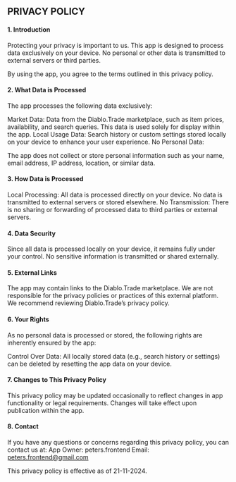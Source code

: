 ## PRIVACY POLICY

#### 1. Introduction
Protecting your privacy is important to us. This app is designed to process data exclusively on your device. No personal or other data is transmitted to external servers or third parties.

By using the app, you agree to the terms outlined in this privacy policy.

#### 2. What Data is Processed
The app processes the following data exclusively:

Market Data:
Data from the Diablo.Trade marketplace, such as item prices, availability, and search queries. This data is used solely for display within the app.
Local Usage Data:
Search history or custom settings stored locally on your device to enhance your user experience.
No Personal Data:

The app does not collect or store personal information such as your name, email address, IP address, location, or similar data.
#### 3. How Data is Processed
Local Processing:
All data is processed directly on your device. No data is transmitted to external servers or stored elsewhere.
No Transmission:
There is no sharing or forwarding of processed data to third parties or external servers.

#### 4. Data Security
Since all data is processed locally on your device, it remains fully under your control. No sensitive information is transmitted or shared externally.

#### 5. External Links
The app may contain links to the Diablo.Trade marketplace. We are not responsible for the privacy policies or practices of this external platform. We recommend reviewing Diablo.Trade’s privacy policy.

#### 6. Your Rights
As no personal data is processed or stored, the following rights are inherently ensured by the app:

Control Over Data:
All locally stored data (e.g., search history or settings) can be deleted by resetting the app data on your device.

#### 7. Changes to This Privacy Policy
This privacy policy may be updated occasionally to reflect changes in app functionality or legal requirements. Changes will take effect upon publication within the app.

#### 8. Contact
If you have any questions or concerns regarding this privacy policy, you can contact us at:
App Owner: peters.frontend
Email: peters.frontend@gmail.com

This privacy policy is effective as of 21-11-2024.